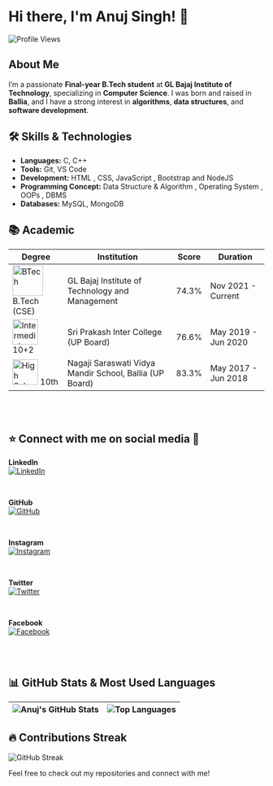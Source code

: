 # Hi there, I'm Anuj Singh! 👋
![Profile Views](https://hits.sh/github.com/anujsingh21.svg?style=for-the-badge&label=Profile%20Views&color=informational&labelColor=gray)

## About Me
I’m a passionate **Final-year B.Tech student** at **GL Bajaj Institute of Technology**, specializing in **Computer Science**. I was born and raised in **Ballia**, and I have a strong interest in **algorithms**, **data structures**, and **software development**.

## 🛠 Skills & Technologies
- **Languages:** C, C++
- **Tools:** Git, VS Code
- **Development:** HTML , CSS, JavaScript , Bootstrap and NodeJS
- **Programming Concept:** Data Structure & Algorithm , Operating System , OOPs , DBMS
- **Databases:** MySQL, MongoDB


## 📚 Academic

| Degree | Institution | Score | Duration |
| --- | --- | --- | --- |
| <img src="https://www.glbitm.org/Uploads/image/846imguf_LogoGLBajaj.jpg" alt="BTech" width="60"/> B.Tech (CSE) | GL Bajaj Institute of Technology and Management | 74.3% | Nov 2021 - Current |
| <img src="https://seeklogo.com/images/B/board-of-high-school-intermediate-uttar-pradesh-logo-C72295BBDE-seeklogo.com.png" alt="Intermediate" width="50"/> 10+2  | Sri Prakash Inter College (UP Board) | 76.6% | May 2019 - Jun 2020 |
| <img src="https://seeklogo.com/images/B/board-of-high-school-intermediate-uttar-pradesh-logo-C72295BBDE-seeklogo.com.png" alt="High School" width="50"/> 10th | Nagaji Saraswati Vidya Mandir School, Ballia (UP Board) | 83.3% | May 2017 - Jun 2018 |

<br><br>


## ⭐ Connect with me on social media 📲

**LinkedIn**  
[![LinkedIn](https://img.icons8.com/color/48/000000/linkedin.png)](https://www.linkedin.com/in/anuj-singh-56a21a227/)

&nbsp;&nbsp;&nbsp;

**GitHub**  
[![GitHub](https://img.icons8.com/ios-glyphs/48/000000/github.png)](https://github.com/anujsingh21)

&nbsp;&nbsp;&nbsp;

**Instagram**  
[![Instagram](https://img.icons8.com/fluency/48/000000/instagram-new.png)](https://www.instagram.com/kunwaranuj_?igshid=MWpuemtuYnM0ZzkwNw==)

&nbsp;&nbsp;&nbsp;

**Twitter**  
[![Twitter](https://img.icons8.com/color/48/000000/twitter.png)](https://x.com/KunwarAnujSing5?t=KUQ3bYzZcVg-4E691WPW4A&s=09)

&nbsp;&nbsp;&nbsp;

**Facebook**  
[![Facebook](https://img.icons8.com/color/48/000000/facebook.png)](https://facebook.com/your-facebook-id)



<br><br>


## 📊 GitHub Stats & Most Used Languages

| ![Anuj's GitHub Stats](https://github-readme-stats.vercel.app/api?username=anujsingh21&show_icons=true&theme=radical) | ![Top Languages](https://github-readme-stats.vercel.app/api/top-langs/?username=anujsingh21&layout=compact&theme=radical) |
| --- | --- |


## 🔥 Contributions Streak

![GitHub Streak](https://github-readme-streak-stats.herokuapp.com/?user=anujsingh21&theme=radical)


Feel free to check out my repositories and connect with me!
